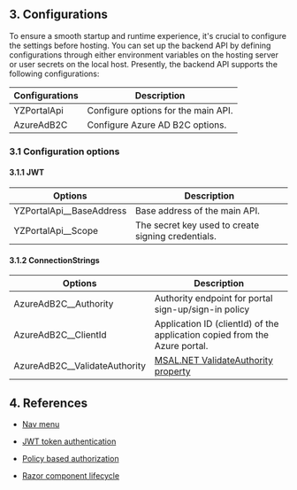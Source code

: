 ﻿## 3. Configurations
To ensure a smooth startup and runtime experience, it's crucial to configure the settings before hosting. 
You can set up the backend API by defining configurations through either environment variables on the hosting server or user secrets 
on the local host. Presently, the backend API supports the following configurations:

|Configurations|Description|
|-|-|
|YZPortalApi|Configure options for the main API.|
|AzureAdB2C|Configure Azure AD B2C options.|

### 3.1 Configuration options
#### 3.1.1 JWT
|Options|Description|
|-|-|
|YZPortalApi__BaseAddress|Base address of the main API.|
|YZPortalApi__Scope|The secret key used to create signing credentials.|

#### 3.1.2 ConnectionStrings
|Options|Description|
|-|-|
|AzureAdB2C__Authority|Authority endpoint for portal sign-up/sign-in policy|
|AzureAdB2C__ClientId|Application ID (clientId) of the application copied from the Azure portal.|
|AzureAdB2C__ValidateAuthority|[MSAL.NET ValidateAuthority property](https://learn.microsoft.com/en-us/dotnet/api/microsoft.authentication.webassembly.msal.msalauthenticationoptions.validateauthority?view=aspnetcore-8.0)|

## 4. References

- [Nav menu](https://stackoverflow.com/questions/58914389/how-to-create-navmenu-with-collapsible-submenu-in-net-core-blazor-app)

- [JWT token authentication](https://trystanwilcock.com/2022/09/28/net-6-0-blazor-webassembly-jwt-token-authentication-from-scratch-c-sharp-wasm-tutorial/)

- [Policy based authorization](https://chrissainty.com/securing-your-blazor-apps-configuring-policy-based-authorization-with-blazor/)

- [Razor component lifecycle](https://learn.microsoft.com/en-us/aspnet/core/blazor/components/lifecycle?view=aspnetcore-8.0)